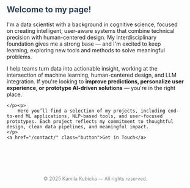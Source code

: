<!DOCTYPE html>
<html lang="en">
<head>
  <meta charset="UTF-8" />
  <meta name="viewport" content="width=device-width, initial-scale=1.0"/>
  <title>My Data Science Portfolio</title>
  <style>
    html {
      scroll-behavior: smooth;
    }

    body {
      font-family: Arial, sans-serif;
      margin: 0;
      padding: 0;
      line-height: 1.6;
      background-color: #f7f7f7;
      color: #333;
    }

    section {
      padding: 60px 20px;
      max-width: 800px;
      margin: 0 auto;
    }

    h1, h2 {
      color: #2c3e50;
    }

    .button {
      display: inline-block;
      padding: 10px 20px;
      background-color: #4a90e2;
      color: white;
      text-decoration: none;
      border-radius: 5px;
      font-weight: bold;
      margin-top: 20px;
    }

    .button:hover {
      background-color: #357abd;
    }

    ul {
      list-style: none;
      padding-left: 0;
    }

    ul li {
      margin-bottom: 10px;
    }

    a {
      color: #4a90e2;
    }

    a:hover {
      text-decoration: underline;
    }

    footer {
      text-align: center;
      padding: 20px;
      font-size: 0.9em;
      color: #888;
    }
  </style>
</head>

<body>

  <!-- Home Section -->
  <section id="home">
    <h1>Welcome to my page!</h1>
    <p>
  I'm a data scientist with a background in cognitive science, focused on creating intelligent, user-aware systems that combine technical precision with human-centered design. My interdisciplinary foundation gives me a strong base — and I'm excited to keep learning, exploring new tools and methods to solve meaningful problems.
</p>
<p>
  I help teams turn data into actionable insight, working at the intersection of machine learning, human-centered design, and LLM integration. If you're looking to <strong>improve predictions, personalize user experience, or prototype AI-driven solutions</strong> — you're in the right place.
</p>

    </p><p>
        Here you’ll find a selection of my projects, including end-to-end ML applications, NLP-based tools, and user-focused prototypes. Each project reflects my commitment to thoughtful design, clean data pipelines, and meaningful impact.
    </p>
    <a href="/contact/" class="button">Get in Touch</a>
  </section>


  <!-- Footer -->
  <footer>
    © 2025 Kamila Kubicka — All rights reserved.
  </footer>

</body>
</html>
